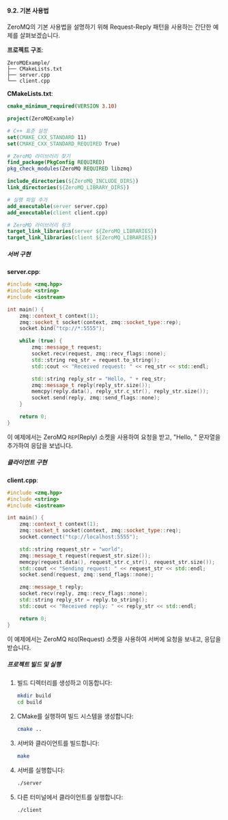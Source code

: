 #### 9.2. 기본 사용법

ZeroMQ의 기본 사용법을 설명하기 위해 Request-Reply 패턴을 사용하는 간단한 예제를 살펴보겠습니다.

**프로젝트 구조**:
```
ZeroMQExample/
├── CMakeLists.txt
├── server.cpp
└── client.cpp
```

**CMakeLists.txt**:
```cmake
cmake_minimum_required(VERSION 3.10)

project(ZeroMQExample)

# C++ 표준 설정
set(CMAKE_CXX_STANDARD 11)
set(CMAKE_CXX_STANDARD_REQUIRED True)

# ZeroMQ 라이브러리 찾기
find_package(PkgConfig REQUIRED)
pkg_check_modules(ZeroMQ REQUIRED libzmq)

include_directories(${ZeroMQ_INCLUDE_DIRS})
link_directories(${ZeroMQ_LIBRARY_DIRS})

# 실행 파일 추가
add_executable(server server.cpp)
add_executable(client client.cpp)

# ZeroMQ 라이브러리 링크
target_link_libraries(server ${ZeroMQ_LIBRARIES})
target_link_libraries(client ${ZeroMQ_LIBRARIES})
```

##### 서버 구현

**server.cpp**:
```cpp
#include <zmq.hpp>
#include <string>
#include <iostream>

int main() {
    zmq::context_t context(1);
    zmq::socket_t socket(context, zmq::socket_type::rep);
    socket.bind("tcp://*:5555");

    while (true) {
        zmq::message_t request;
        socket.recv(request, zmq::recv_flags::none);
        std::string req_str = request.to_string();
        std::cout << "Received request: " << req_str << std::endl;

        std::string reply_str = "Hello, " + req_str;
        zmq::message_t reply(reply_str.size());
        memcpy(reply.data(), reply_str.c_str(), reply_str.size());
        socket.send(reply, zmq::send_flags::none);
    }

    return 0;
}
```

이 예제에서는 ZeroMQ `REP`(Reply) 소켓을 사용하여 요청을 받고, "Hello, " 문자열을 추가하여 응답을 보냅니다.

##### 클라이언트 구현

**client.cpp**:
```cpp
#include <zmq.hpp>
#include <string>
#include <iostream>

int main() {
    zmq::context_t context(1);
    zmq::socket_t socket(context, zmq::socket_type::req);
    socket.connect("tcp://localhost:5555");

    std::string request_str = "world";
    zmq::message_t request(request_str.size());
    memcpy(request.data(), request_str.c_str(), request_str.size());
    std::cout << "Sending request: " << request_str << std::endl;
    socket.send(request, zmq::send_flags::none);

    zmq::message_t reply;
    socket.recv(reply, zmq::recv_flags::none);
    std::string reply_str = reply.to_string();
    std::cout << "Received reply: " << reply_str << std::endl;

    return 0;
}
```

이 예제에서는 ZeroMQ `REQ`(Request) 소켓을 사용하여 서버에 요청을 보내고, 응답을 받습니다.

##### 프로젝트 빌드 및 실행

1. 빌드 디렉터리를 생성하고 이동합니다:
   ```bash
   mkdir build
   cd build
   ```

2. CMake를 실행하여 빌드 시스템을 생성합니다:
   ```bash
   cmake ..
   ```

3. 서버와 클라이언트를 빌드합니다:
   ```bash
   make
   ```

4. 서버를 실행합니다:
   ```bash
   ./server
   ```

5. 다른 터미널에서 클라이언트를 실행합니다:
   ```bash
   ./client
   ```
